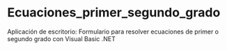 # Ecuaciones_primer_segundo_grado
Aplicación de escritorio: Formulario para resolver ecuaciones de primer o segundo grado  con Visual Basic .NET
